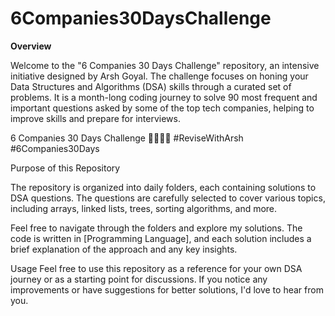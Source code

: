# 6Companies30DaysChallenge

**Overview**

Welcome to the "6 Companies 30 Days Challenge" repository, an intensive initiative designed by Arsh Goyal. The challenge focuses on honing your Data Structures and Algorithms (DSA) skills through a curated set of problems. It is a month-long coding journey to solve 90 most frequent and important questions asked by some of the top tech companies, helping to improve skills and prepare for interviews.

6 Companies 30 Days Challenge 🧑‍💻👨‍💻 #ReviseWithArsh #6Companies30Days

Purpose of this Repository

The repository is organized into daily folders, each containing solutions to DSA questions. The questions are carefully selected to cover various topics, including arrays, linked lists, trees, sorting algorithms, and more.

Feel free to navigate through the folders and explore my solutions. The code is written in [Programming Language], and each solution includes a brief explanation of the approach and any key insights.

Usage
Feel free to use this repository as a reference for your own DSA journey or as a starting point for discussions. If you notice any improvements or have suggestions for better solutions, I'd love to hear from you.
